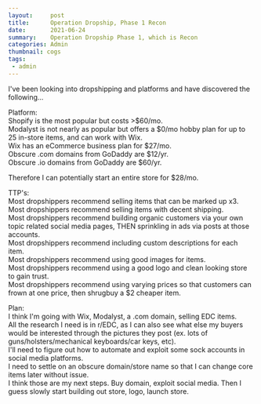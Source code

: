 ```yaml
---
layout:     post
title:      Operation Dropship, Phase 1 Recon
date:       2021-06-24
summary:    Operation Dropship Phase 1, which is Recon
categories: Admin
thumbnail: cogs
tags:
 - admin
---
```

I've been looking into dropshipping and platforms and have discovered the following...  

Platform:  
Shopify is the most popular but costs >$60/mo.  
Modalyst is not nearly as popular but offers a $0/mo hobby plan for up to 25 in-store items, and can work with Wix.  
Wix has an eCommerce business plan for $27/mo.  
Obscure .com domains from GoDaddy are $12/yr.  
Obscure .io domains from GoDaddy are $60/yr.  

Therefore I can potentially start an entire store for $28/mo.  


TTP's:  
Most dropshippers recommend selling items that can be marked up x3.  
Most dropshippers recommend selling items with decent shipping.  
Most dropshippers recommend building organic customers via your own topic related social media pages, THEN sprinkling in ads via posts at those accounts.  
Most dropshippers recommend including custom descriptions for each item.  
Most dropshippers recommend using good images for items.  
Most dropshippers recommend using a good logo and clean looking store to gain trust.  
Most dropshippers recommend using varying prices so that customers can frown at one price, then shrugbuy a $2 cheaper item.  


Plan:  
I think I'm going with Wix, Modalyst, a .com domain, selling EDC items.  
All the research I need is in r/EDC, as I can also see what else my buyers would be interested through the pictures they post (ex. lots of guns/holsters/mechanical keyboards/car keys, etc).  
I'll need to figure out how to automate and exploit some sock accounts in social media platforms.  
I need to settle on an obscure domain/store name so that I can change core items later without issue.  
I think those are my next steps.  Buy domain, exploit social media.  Then I guess slowly start building out store, logo, launch store.  
